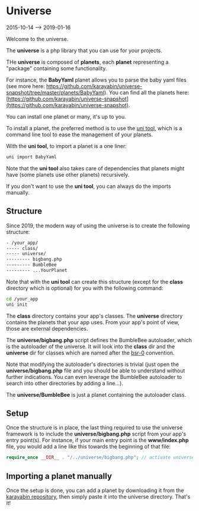 Universe
==============
2015-10-14 --> 2019-01-16





Welcome to the universe.


The **universe** is a php library that you can use for your projects.


THe **universe** is composed of **planets**, each **planet** representing a "package" containing some functionality.

For instance, the **BabyYaml** planet allows you to parse the baby yaml files (see more here: https://github.com/karayabin/universe-snapshot/tree/master/planets/BabyYaml).
You can find all the planets here: [https://github.com/karayabin/universe-snapshot](https://github.com/karayabin/universe-snapshot).

You can install one planet or many, it's up to you.


To install a planet, the preferred method is to use the [uni tool](https://github.com/lingtalfi/universe-naive-importer), which is a command line tool to ease the management of your planets.

With the **uni tool**, to import a planet is a one liner:

```bash
uni import BabyYaml
```

Note that the **uni tool** also takes care of dependencies that planets might have (some planets use other planets) recursively.


If you don't want to use the **uni tool**, you can always do the imports manually.




Structure
--------------
Since 2019, the modern way of using the universe is to create the following structure:


```txt
- /your_app/
----- class/
----- universe/
--------- bigbang.php		
--------- BumbleBee
--------- ...YourPlanet
```


Note that with the **uni tool** can create this structure (except for the **class** directory which is optional) for you with the following command:

```bash
cd /your_app
uni init
```



The **class** directory contains your app's classes.
The **universe** directory contains the planets that your app uses. From your app's point of view, those are external dependencies.


The **universe/bigbang.php** script defines the BumbleBee autoloader, which is the autoloader of the universe. It will look into the **class** dir and the **universe** dir
for classes which are named after the [bsr-0](https://github.com/lingtalfi/BumbleBee/blob/master/Autoload/convention.bsr0.eng.md) convention.


Note that modifying the autoloader's directories is trivial (just open the **universe/bigbang.php** file and you should be able to understand without further indications. You can even leverage the BumbleBee autoloader to search into other directories by adding a line...).

The **universe/BumbleBee** is just a planet containing the autoloader class.


Setup
--------
Once the structure is in place, the last thing required to use the universe framework is to include the **universe/bigbang.php** script from your app's entry point(s).
For instance, if your main entry point is the **www/index.php** file, you would add a line like this towards the beginning of that file:

```php
require_once __DIR__ . "/../universe/bigbang.php"; // activate universe
```





Importing a planet manually
----------------------------
Once the setup is done, you can add a planet by downloading it from the [karayabin repository](https://github.com/karayabin/universe-snapshot),
then simply paste it into the universe directory. That's it!

